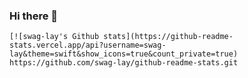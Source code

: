### Hi there 👋

<!--
**swag-lay/swag-lay** is a ✨ _special_ ✨ repository because its `README.md` (this file) appears on your GitHub profile.

Here are some ideas to get you started:

- 🔭 I’m currently working on ...
- 🌱 I’m currently learning ...
- 👯 I’m looking to collaborate on ...
- 🤔 I’m looking for help with ...
- 💬 Ask me about ...
- 📫 How to reach me: ...
- 😄 Pronouns: ...
- ⚡ Fun fact: ...
-->

`[![swag-lay's Github stats](https://github-readme-stats.vercel.app/api?username=swag-lay&theme=swift&show_icons=true&count_private=true)
https://github.com/swag-lay/github-readme-stats.git`

<!--
![swag-lay's Github languages](https://github-readme-stats.vercel.app/api/top-langs/?username=swag-lay&layout=compact&langs_count=10&theme=swift)
-->

